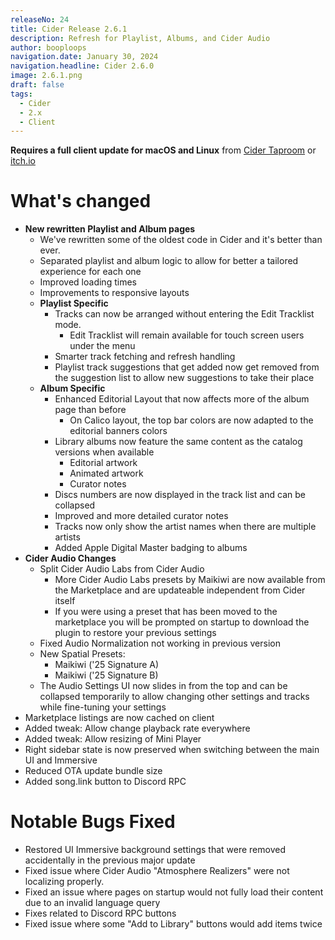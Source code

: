```yaml
---
releaseNo: 24
title: Cider Release 2.6.1
description: Refresh for Playlist, Albums, and Cider Audio
author: booploops
navigation.date: January 30, 2024
navigation.headline: Cider 2.6.0
image: 2.6.1.png
draft: false
tags:
  - Cider
  - 2.x
  - Client
---
```


**Requires a full client update for macOS and Linux** from [Cider Taproom](https://taproom.cider.sh) or [itch.io](itch.io)

# What's changed

- **New rewritten Playlist and Album pages**
	- We've rewritten some of the oldest code in Cider and it's better than ever.
	- Separated playlist and album logic to allow for better a tailored experience for each one
	- Improved loading times
	- Improvements to responsive layouts
	- **Playlist Specific**
		- Tracks can now be arranged without entering the Edit Tracklist mode.
			- Edit Tracklist will remain available for touch screen users under the menu
		- Smarter track fetching and refresh handling
		- Playlist track suggestions that get added now get removed from the suggestion list to allow new suggestions to take their place
	- **Album Specific**
		- Enhanced Editorial Layout that now affects more of the album page than before
			- On Calico layout, the top bar colors are now adapted to the editorial banners colors
		- Library albums now feature the same content as the catalog versions when available
			- Editorial artwork
			- Animated artwork
			- Curator notes
		- Discs numbers are now displayed in the track list and can be collapsed
		- Improved and more detailed curator notes
		- Tracks now only show the artist names when there are multiple artists
		- Added Apple Digital Master badging to albums
- **Cider Audio Changes**
	- Split Cider Audio Labs from Cider Audio
		- More Cider Audio Labs presets by Maikiwi are now available from the Marketplace and are updateable independent from Cider itself
	    - If you were using a preset that has been moved to the marketplace you will be prompted on startup to download the plugin to restore your previous settings
	- Fixed Audio Normalization not working in previous version
	- New Spatial Presets:
	    - Maikiwi ('25 Signature A)
	    - Maikiwi ('25 Signature B)
  - The Audio Settings UI now slides in from the top and can be collapsed temporarily to allow changing other settings and tracks while fine-tuning your settings
- Marketplace listings are now cached on client
- Added tweak: Allow change playback rate everywhere
- Added tweak: Allow resizing of Mini Player
- Right sidebar state is now preserved when switching between the main UI and Immersive
- Reduced OTA update bundle size
- Added song.link button to Discord RPC

# Notable Bugs Fixed

- Restored UI Immersive background settings that were removed accidentally in the previous major update
- Fixed issue where Cider Audio "Atmosphere Realizers" were not localizing properly.
- Fixed an issue where pages on startup would not fully load their content due to an invalid language query
- Fixes related to Discord RPC buttons
- Fixed issue where some "Add to Library" buttons would add items twice

